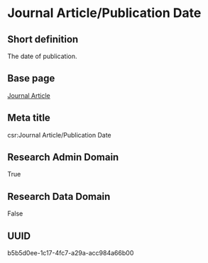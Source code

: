 # Journal Article/Publication Date
## Short definition
The date of publication.
## Base page
[Journal Article](https://github.com/EuroCRIS/CASRAI-Dictionairies/blob/main/Objects/Journal%20Article.md)
## Meta title
csr:Journal Article/Publication Date
## Research Admin Domain
True
## Research Data Domain
False
## UUID
b5b5d0ee-1c17-4fc7-a29a-acc984a66b00
